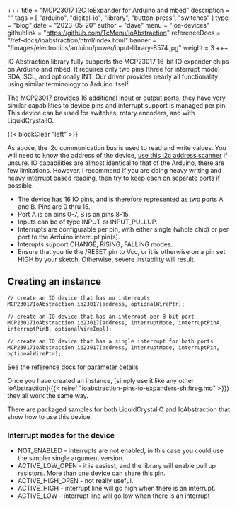 +++
title = "MCP23017 I2C IoExpander for Arduino and mbed"
description = ""
tags = [ "arduino", "digital-io", "library", "button-press", "switches" ]
type = "blog"
date = "2023-05-20"
author =  "dave"
menu = "ioa-devices"
githublink = "https://github.com/TcMenu/IoAbstraction"
referenceDocs = "/ref-docs/ioabstraction/html/index.html"
banner = "/images/electronics/arduino/power/input-library-8574.jpg"
weight = 3
+++

IO Abstraction library fully supports the MCP23017 16-bit IO expander chips on Arduino and mbed. It requires only two pins (three for interrupt mode) SDA, SCL, and optionally INT. Our driver provides nearly all functionality using similar terminology to Arduino itself.

The MCP23017 provides 16 additional input or output ports, they have very similar capabilities to device pins and interrupt support is managed per pin. This device can be used for switches, rotary encoders, and with LiquidCrystalIO.

{{< blockClear "left" >}}

As above, the i2c communication bus is used to read and write values. You will need to know the address of the device, [use this i2c address scanner](https://playground.arduino.cc/Main/I2cScanner) if unsure. IO capabilities are almost identical to that of the Arduino, there are few limitations. However, I recommend if you are doing heavy writing and heavy interrupt based reading, then try to keep each on separate ports if possible.

* The device has 16 IO pins, and is therefore represented as two ports A and B. Pins are 0 thru 15.
* Port A is on pins 0-7, B is on pins 8-15.
* Inputs can be of type INPUT or INPUT_PULLUP.
* Interrupts are configurable per pin, with either single (whole chip) or per port to the Arduino interrupt pin(s).
* Interupts support CHANGE, RISING, FALLING modes.
* Ensure that you tie the /RESET pin to Vcc, or it is otherwise on a pin set HIGH by your sketch. Otherwise, severe instability will result.

## Creating an instance

    // create an IO device that has no interrupts
    MCP23017IoAbstraction io23017(address, optionalWirePtr);

    // create an IO device that has an interrupt per 8-bit port 
    MCP23017IoAbstraction io23017(address, interruptMode, interruptPinA, interruptPinB, optionalWireImpl);

    // create an IO device that has a single interrupt for both ports
    MCP23017IoAbstraction io23017(address, interruptMode, interruptPin, optionalWirePtr);

See the [reference docs for parameter details](https://www.thecoderscorner.com/ref-docs/ioabstraction/html/class_m_c_p23017_io_abstraction.html) 

Once you have created an instance, [simply use it like any other IoAbstraction]({{< relref "ioabstraction-pins-io-expanders-shiftreg.md" >}}) they all work the same way.

There are packaged samples for both LiquidCrystalIO and IoAbstraction that show how to use this device.

### Interrupt modes for the device

* NOT_ENABLED - interrupts are not enabled, in this case you could use the simpler single argument version.
* ACTIVE_LOW_OPEN - it is easiest, and the library will enable pull up resistors. More than one device can share this pin.
* ACTIVE_HIGH_OPEN - not really useful.
* ACTIVE_HIGH - interrupt line will go high when there is an interrupt.
* ACTIVE_LOW - interrupt line will go low when there is an interrupt